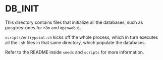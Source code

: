 # DB_INIT

This directory contains files that initialize all the databases, such as posgtres-ones for `n8n` and `openwebui`.

`scripts/entrypoint.sh` kicks off the whole process, which in turn executes all the `.sh` files in that same directory, which populate the databases. 

Refer to the README inside `seeds` and `scripts` for more information.